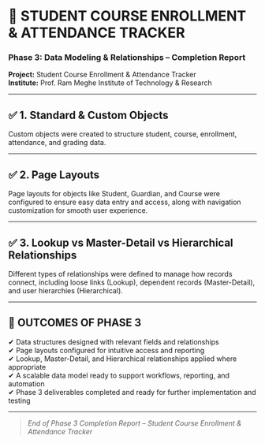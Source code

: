 # 📘 STUDENT COURSE ENROLLMENT & ATTENDANCE TRACKER
### Phase 3: Data Modeling & Relationships – Completion Report

**Project:** Student Course Enrollment & Attendance Tracker  
**Institute:** Prof. Ram Meghe Institute of Technology & Research

---

## ✅ 1. Standard & Custom Objects  
Custom objects were created to structure student, course, enrollment, attendance, and grading data.

---

## ✅ 2. Page Layouts  
Page layouts for objects like Student, Guardian, and Course were configured to ensure easy data entry and access, along with navigation customization for smooth user experience.

---

## ✅ 3. Lookup vs Master-Detail vs Hierarchical Relationships  
Different types of relationships were defined to manage how records connect, including loose links (Lookup), dependent records (Master-Detail), and user hierarchies (Hierarchical).

---

## 📂 OUTCOMES OF PHASE 3  
✔ Data structures designed with relevant fields and relationships  
✔ Page layouts configured for intuitive access and reporting  
✔ Lookup, Master-Detail, and Hierarchical relationships applied where appropriate  
✔ A scalable data model ready to support workflows, reporting, and automation  
✔ Phase 3 deliverables completed and ready for further implementation and testing

---

> _End of Phase 3 Completion Report – Student Course Enrollment & Attendance Tracker_
